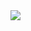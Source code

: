 <a href="https://azuredeploy.net/?repository=https%3A%2F%2Fgithub.com%2Fms1805%2Ftest%2Fblob%2Fmaster%2Fazuredeploy.json" target="_blank">
    <img src="http://azuredeploy.net/deploybutton.png"/>
</a>
